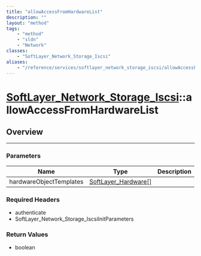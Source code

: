 ```yaml
---
title: "allowAccessFromHardwareList"
description: ""
layout: "method"
tags:
    - "method"
    - "sldn"
    - "Network"
classes:
    - "SoftLayer_Network_Storage_Iscsi"
aliases:
    - "/reference/services/softlayer_network_storage_iscsi/allowAccessFromHardwareList"
---
```

# [SoftLayer_Network_Storage_Iscsi](/reference/services/SoftLayer_Network_Storage_Iscsi)::allowAccessFromHardwareList





## Overview 


-----

### Parameters 
|Name | Type | Description |
| --- | --- | --- |
|hardwareObjectTemplates| <a href='/reference/datatypes/SoftLayer_Hardware'>SoftLayer_Hardware[] </a>| |


### Required Headers
* authenticate
* SoftLayer_Network_Storage_IscsiInitParameters


### Return Values
* boolean





